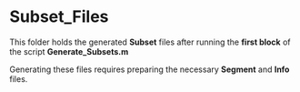 # Subset_Files

This folder holds the generated **Subset** files after running the **first block** of the script **Generate_Subsets.m**

Generating these files requires preparing the necessary **Segment** and **Info** files.
